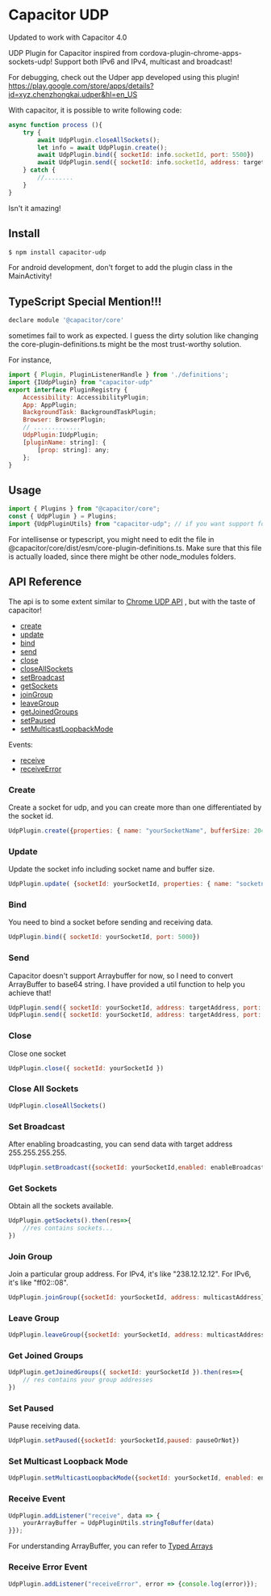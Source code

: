 # Capacitor UDP
Updated to work with Capacitor 4.0

UDP Plugin for Capacitor inspired from cordova-plugin-chrome-apps-sockets-udp!
Support both IPv6 and IPv4, multicast and broadcast!

For debugging, check out the Udper app developed using this plugin!
https://play.google.com/store/apps/details?id=xyz.chenzhongkai.udper&hl=en_US


With capacitor, it is possible to write following code:
```js
async function process (){
    try {
        await UdpPlugin.closeAllSockets();
        let info = await UdpPlugin.create();
        await UdpPlugin.bind({ socketId: info.socketId, port: 5500})
        await UdpPlugin.send({ socketId: info.socketId, address: targetAddress, port: 6000, buffer: UdpPluginUtils.bufferToString(data)}) })
    } catch {
        //........
    }
}

```
Isn't it amazing!


## Install

```bash
$ npm install capacitor-udp
```

For android development, don't forget to add the plugin class in the MainActivity!


## TypeScript Special Mention!!!
```js
declare module '@capacitor/core'
```
sometimes fail to work as expected. I guess the dirty solution like changing the core-plugin-definitions.ts might be the most trust-worthy solution. 

For instance,

```js
import { Plugin, PluginListenerHandle } from './definitions';
import {IUdpPlugin} from "capacitor-udp"
export interface PluginRegistry {
    Accessibility: AccessibilityPlugin;
    App: AppPlugin;
    BackgroundTask: BackgroundTaskPlugin;
    Browser: BrowserPlugin;
    // .............
    UdpPlugin:IUdpPlugin;
    [pluginName: string]: {
        [prop: string]: any;
    };
}
```




## Usage

```js
import { Plugins } from "@capacitor/core";
const { UdpPlugin } = Plugins;
import {UdpPluginUtils} from "capacitor-udp"; // if you want support for converting between ArrayBuffer and String
```
For intellisense or typescript, you might need to edit the file in @capacitor/core/dist/esm/core-plugin-definitions.ts. Make sure that this file is actually loaded, since there might be other node_modules folders.


## API Reference

The api is to some extent similar to [Chrome UDP API](https://developer.chrome.com/apps/sockets_udp) , but with the taste of capacitor!

- [create](#create)
- [update](#update)
- [bind](#bind)
- [send](#send)
- [close](#close)
- [closeAllSockets](#close-all-sockets)
- [setBroadcast](#set-broadcast)
- [getSockets](#get-sockets)
- [joinGroup](#join-group)
- [leaveGroup](#leave-group)
- [getJoinedGroups](#get-joined-Groups)
- [setPaused](#set-paused)
- [setMulticastLoopbackMode](#set-multicast-loopback-mode)

Events:
- [receive](#receive-event)
- [receiveError](#receive-error-event)

### Create ###
Create a socket for udp, and you can create more than one differentiated by the socket id. 
```js
UdpPlugin.create({properties: { name: "yourSocketName", bufferSize: 2048 }} ).then(res=>{socketId = res.socketId});
```

### Update ###
Update the socket info including socket name and buffer size.
```js
UdpPlugin.update( {socketId: yourSocketId, properties: { name: "socketname", bufferSize: 2048 }} )
```

### Bind ###
You need to bind a socket before sending and receiving data.
```js
UdpPlugin.bind({ socketId: yourSocketId, port: 5000})
```

### Send ###
Capacitor doesn't support Arraybuffer for now, so I need to convert ArrayBuffer to base64 string. 
I have provided a util function to help you achieve that!
```js
UdpPlugin.send({ socketId: yourSocketId, address: targetAddress, port: 6000, buffer: bufferString}) // bufferString is of type string
UdpPlugin.send({ socketId: yourSocketId, address: targetAddress, port: 6000, buffer: UdpPluginUtils.bufferToString(data)}) // data is of type ArrayBuffer
```

### Close ###
Close one socket
```js
UdpPlugin.close({ socketId: yourSocketId }) 
```

### Close All Sockets ###
```js
UdpPlugin.closeAllSockets() 
```

### Set Broadcast ###
After enabling broadcasting, you can send data with target address 255.255.255.255.
```js
UdpPlugin.setBroadcast({socketId: yourSocketId,enabled: enableBroadcastOrNot}) 
```

### Get Sockets ###
Obtain all the sockets available.

```js
UdpPlugin.getSockets().then(res=>{
    //res contains sockets...
})
```

### Join Group ###
Join a particular group address.
For IPv4, it's like "238.12.12.12".
For IPv6, it's like "ff02::08".
```js
UdpPlugin.joinGroup({socketId: yourSocketId, address: multicastAddress})
```

### Leave Group ###
```js
UdpPlugin.leaveGroup({socketId: yourSocketId, address: multicastAddress})
```

### Get Joined Groups ###
```js
UdpPlugin.getJoinedGroups({ socketId: yourSocketId }).then(res=>{
    // res contains your group addresses
})
```

### Set Paused ###
Pause receiving data.
```js
UdpPlugin.setPaused({socketId: yourSocketId,paused: pauseOrNot})
```

### Set Multicast Loopback Mode ###
```js
UdpPlugin.setMulticastLoopbackMode({socketId: yourSocketId, enabled: enabledOrNot})
```

### Receive Event ###
```js
UdpPlugin.addListener("receive", data => {
    yourArrayBuffer = UdpPluginUtils.stringToBuffer(data)
}});
```
For understanding ArrayBuffer, you can refer to [Typed Arrays](https://developer.mozilla.org/en-US/docs/Web/JavaScript/Typed_arrays)

### Receive Error Event ###
```js
UdpPlugin.addListener("receiveError", error => {console.log(error)});
```
